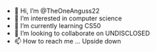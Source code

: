 - 👋 Hi, I’m @TheOneAnguss22
- 👀 I’m interested in computer science
- 🌱 I’m currently learning CS50
- 💞️ I’m looking to collaborate on UNDISCLOSED
- 📫 How to reach me ... Upside down

<!---
TheOneAnguss22/TheOneAnguss22 is a ✨ special ✨ repository because its `README.md` (this file) appears on your GitHub profile.
You can click the Preview link to take a look at your changes.
--->
